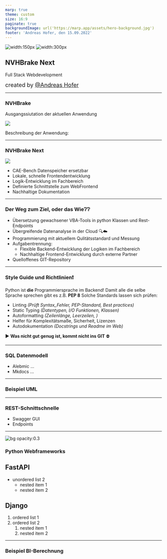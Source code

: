 ```yaml
---
marp: true
theme: custom
size: 16:9
paginate: true
backgroundImage: url('https://marp.app/assets/hero-background.jpg')
footer: 'Andreas Hofer, den 15.09.2022'
---
```

<!-- _footer: "" -->

![width:150px](https://upload.wikimedia.org/wikipedia/commons/thumb/f/f4/BMW_logo_%28gray%29.svg/600px-BMW_logo_%28gray%29.svg.png) ![width:300px](img/Amitronics.svg)

## NVHBrake Next

Full Stack Webdevelopment

<span style='font-size: 18px'>created by [@Andreas Hofer](https://github.com/incoggnito) </span>

---

<!-- _class: left  -->

### NVHBrake

<div class="text-xs">

Ausgangssiutation der aktuellen Anwendung

</div>

![](img/nvhbrake.svg)

<div class="text-xxs">

Beschreibung der Anwendung:

</div>

---

### NVHBrake Next

<!-- _class: left  -->

<div class="row">

<div class="column-70">

![](img/nvhbrakenext.svg)

</div>

<div class="column-30">

- CAE-Bench Datenspeicher ersetzbar
- Lokale, schnelle Frontendentwicklung
- Logik-Entwicklung im Fachbereich
- Definierte Schnittstelle zum WebFrontend
- Nachhaltige Dokumentation

</div>
</div>

---

### Der Weg zum Ziel, oder das Wie:grey_question::grey_question:

<!-- _class: left  -->

<div class="text-s">

- Übersetzung gewachsener VBA-Tools in python Klassen und Rest-Endpoints
- Übergreifende Datenanalyse in der Cloud :mag::cloud:
- Programmierung mit aktuellem Qulitätsstandard und Messung
- Aufgabentrennung:
  - Flexible Backend-Entwicklung der Logiken im Fachbereich
  - Nachhaltige Frontend-Entwicklung durch externe Partner
- Quelloffenes GIT-Repository

</div>

---

### Style Guide und Richtlinien:exclamation:

<!-- _class: left  -->

<div class="text-s">

Python ist __die__ Programmiersprache im Backend!
Damit alle die selbe Sprache sprechen gibt es z.B. __PEP 8__
Solche Standards lassen sich prüfen:

- Linting _(Prüft Syntax_Fehler, PEP-Standard, Best practices)_
- Static Typing _(Datentypen, I/O Funktionen, Klassen)_
- Autoformatting _(Zeilenlänge, Leerzeilen, )_
- Helfer für Komplexitätsmaße, Sicherheit, Lizenzen
- Autodokumentation _(Docstrings und Readme im Web)_

:arrow_forward: **Was nicht gut genug ist, kommt nicht ins GIT** :no_entry:

</div>

---

### SQL Datenmodell

<!-- _class: left  -->

- Alebmic ...
- Mkdocs ...

---

### Beispiel UML

---

### REST-Schnittschnelle

- Swagger GUI
- Endpoints

---

<!-- _class: left  -->

![bg opacity:0.3](img/bg.png)

### Python Webframeworks

<div class="row">

<div class="column-6">

## FastAPI
+ unordered list 2
    + nested item 1
    + nested item 2

</div>

<div class="column-6">

## Django
1. ordered list 1
2. ordered list 2
    1. nested item 1
    2. nested item 2

</div>
</div>

---

### Beispiel BI-Berechnung